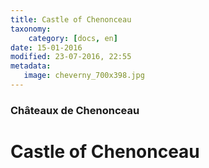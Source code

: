 ```yaml
---
title: Castle of Chenonceau
taxonomy:
    category: [docs, en]
date: 15-01-2016
modified: 23-07-2016, 22:55
metadata:
   image: cheverny_700x398.jpg
---
```

### Châteaux de Chenonceau

# Castle of Chenonceau
